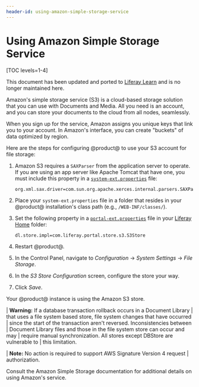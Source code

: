```yaml
---
header-id: using-amazon-simple-storage-service
---
```


# Using Amazon Simple Storage Service

[TOC levels=1-4]

<aside class="alert alert-info">
  <span class="wysiwyg-color-blue120">This document has been updated and ported to <a href="https://learn.liferay.com/dxp-7.x/system-administration/file-storage/other-file-store-types/amazon-s3-store.html">Liferay Learn</a> and is no longer maintained here.</span>
</aside>

Amazon's simple storage service (S3) is a cloud-based storage solution that you
can use with Documents and Media. All you need is an account, and you can store
your documents to the cloud from all nodes, seamlessly. 

When you sign up for the service, Amazon assigns you unique keys that link you
to your account. In Amazon's interface, you can create "buckets" of data
optimized by region. 

Here are the steps for configuring @product@ to use your S3 account for file
storage:

1.  Amazon S3 requires a `SAXParser` from the application server to operate. If
    you are using an app server like Apache Tomcat that have one, you must
    include this property in a
    [`system-ext.properties`](/docs/7-2/deploy/-/knowledge_base/d/system-properties)
    file: 

    ```properties
    org.xml.sax.driver=com.sun.org.apache.xerces.internal.parsers.SAXParser
    ```

2.  Place your `system-ext.properties` file in a folder that resides in your 
    @product@ installation's class path (e.g., `/WEB-INF/classes/`).

3.  Set the following property in a
    [`portal-ext.properties`](/docs/7-2/deploy/-/knowledge_base/d/portal-properties)
    file in your [Liferay
    Home](/docs/7-2/deploy/-/knowledge_base/d/liferay-home) folder: 

    ```properties
    dl.store.impl=com.liferay.portal.store.s3.S3Store
    ```

4.  Restart @product@.

5.  In the Control Panel, navigate to *Configuration* &rarr; *System
    Settings* &rarr; *File Storage*.

6.  In the *S3 Store Configuration* screen, configure the store your way.

7.  Click *Save*.

Your @product@ instance is using the Amazon S3 store. 

| **Warning:** If a database transaction rollback occurs in a Document Library
| that uses a file system based store, file system changes that have occurred
| since the start of the transaction aren't reversed. Inconsistencies between
| Document Library files and those in the file system store can occur and may
| require manual synchronization. All stores except DBStore are vulnerable to 
| this limitation.

| **Note:** No action is required to support AWS Signature Version 4 request
| authorization. 

Consult the Amazon Simple Storage documentation for additional details on using
Amazon's service. 
